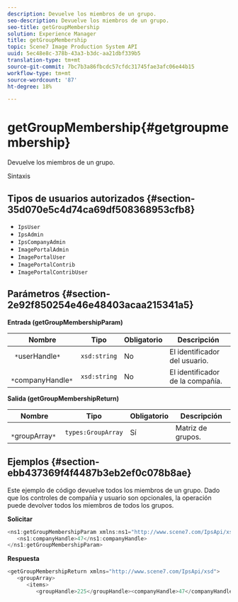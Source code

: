 ```yaml
---
description: Devuelve los miembros de un grupo.
seo-description: Devuelve los miembros de un grupo.
seo-title: getGroupMembership
solution: Experience Manager
title: getGroupMembership
topic: Scene7 Image Production System API
uuid: 5ec48e8c-378b-43a3-b3dc-aa21dbf339b5
translation-type: tm+mt
source-git-commit: 7bc7b3a86fbcdc57cfdc31745fae3afc06e44b15
workflow-type: tm+mt
source-wordcount: '87'
ht-degree: 18%

---
```



# getGroupMembership{#getgroupmembership}

Devuelve los miembros de un grupo.

Sintaxis

## Tipos de usuarios autorizados {#section-35d070e5c4d74ca69df508368953cfb8}

* `IpsUser`
* `IpsAdmin`
* `IpsCompanyAdmin`
* `ImagePortalAdmin`
* `ImagePortalUser`
* `ImagePortalContrib`
* `ImagePortalContribUser`

## Parámetros {#section-2e92f850254e46e48403acaa215341a5}

**Entrada (getGroupMembershipParam)**

| Nombre | Tipo | Obligatorio | Descripción |
|---|---|---|---|
| ` *`userHandle`*` | `xsd:string` | No | El identificador del usuario. |
| ` *`companyHandle`*` | `xsd:string` | No | El identificador de la compañía. |

**Salida (getGroupMembershipReturn)**

| Nombre | Tipo | Obligatorio | Descripción |
|---|---|---|---|
| ` *`groupArray`*` | `types:GroupArray` | Sí | Matriz de grupos. |

## Ejemplos {#section-ebb437369f4f4487b3eb2ef0c078b8ae}

Este ejemplo de código devuelve todos los miembros de un grupo. Dado que los controles de compañía y usuario son opcionales, la operación puede devolver todos los miembros de todos los grupos.

**Solicitar**

```java
<ns1:getGroupMembershipParam xmlns:ns1="http://www.scene7.com/IpsApi/xsd">
   <ns1:companyHandle>47</ns1:companyHandle>
</ns1:getGroupMembershipParam>
```

**Respuesta**

```java
<getGroupMembershipReturn xmlns="http://www.scene7.com/IpsApi/xsd">
   <groupArray>
      <items>
         <groupHandle>225</groupHandle><companyHandle>47</companyHandle><name>MyGroup</name><isSystemDefined>false</isSystemDefined></items></groupArray></getGroupMembershipReturn>
```

